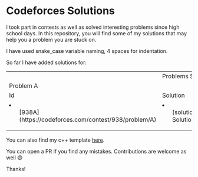 # Codeforces Solutions

I took part in contests as well as solved interesting problems since high school days.
In this repository, you will find some of my solutions that may help you a problem you are stuck on.

I have used snake_case variable naming, 4 spaces for indentation.

So far I have added solutions for:


<table>
    <th>
        <td> Problems Sovled</td>
    </th>
    <tr>
       <td colspan = "2"> Problem A </td>
       <td colspan = "2"> Problem B </td>
       <td colspan = "2"> Problem C </td>
    </tr>
    <tr>
       <td> Id </td>
       <td> Solution</td>
       <td> Id </td>
       <td> Solution</td>
       <td> Id </td>
       <td> Solution</td>
    </tr>
    <tr>
        <td>
            <li>
                <ul>
                    [938A](https://codeforces.com/contest/938/problem/A)
                </ul>
            </li>
        </td>
        <td>
            <li>
                <ul>
                    [solution](https://github.com/JubayerJoy/Codeforces-Solutions/blob/master/Codes/938A%20Word%20Correction.cpp)
                </ul>
            </li>
        </td>
    </tr>
</table>

You can also find my c++ template [here](https://github.com/JubayerJoy/Codeforces-Solutions/blob/master/template.cpp).

You can open a PR if you find any mistakes. Contributions are welcome as well :smile:

Thanks!
